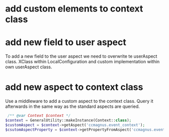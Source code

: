 # add custom elements to context class

# add new field to user aspect

To add a new field to the user aspect we need to overwrite te userAspect class.
XClass within LocalConfiguration and custom implementation within own userAspect class.

# add new aspect to context class

Use a middleware to add a custom aspect to the context class.
Query it afterwards in the same way as the standard aspects are queried.


```php
 /** @var Context $context */
$context = GeneralUtility::makeInstance(Context::class);
$customAspect = $context->getAspect('ccmagnus.event_context');
$csutomAspectProperty = $context->getPropertyFromAspect('ccmagnus.event_context','name');
```
